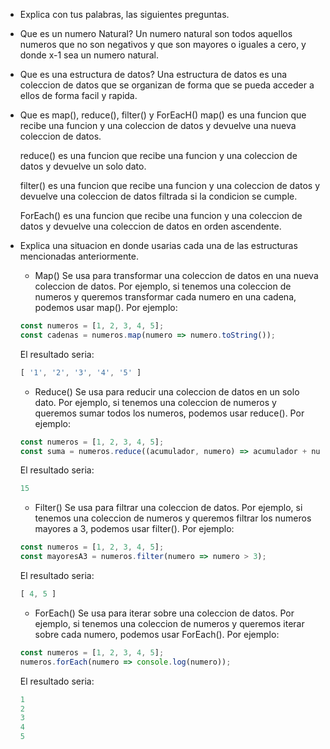 - Explica con tus palabras, las siguientes preguntas.

- Que es un numero Natural?
    Un numero natural son todos aquellos numeros que no son negativos y que son mayores o iguales a cero,
    y donde x-1 sea un numero natural.

- Que es una estructura de datos?
    Una estructura de datos es una coleccion de datos que se organizan de forma que se pueda
    acceder a ellos de forma facil y rapida.

- Que es map(), reduce(), filter() y ForEacH() 
    map() es una funcion que recibe una funcion y una coleccion de datos y devuelve una nueva coleccion de datos.

    reduce() es una funcion que recibe una funcion y una coleccion de datos y devuelve un solo dato.

    filter() es una funcion que recibe una funcion y una coleccion de datos y devuelve una coleccion de datos filtrada si la condicion se cumple.

    ForEach() es una funcion que recibe una funcion y una coleccion de datos y devuelve una coleccion de datos en orden ascendente.

- Explica una situacion en donde usarias cada una de las estructuras mencionadas anteriormente.

    - Map()
    Se usa para transformar una coleccion de datos en una nueva coleccion de datos.
    Por ejemplo, si tenemos una coleccion de numeros y queremos transformar cada numero en una cadena, podemos usar map().
    Por ejemplo:
    ```javascript
    const numeros = [1, 2, 3, 4, 5];
    const cadenas = numeros.map(numero => numero.toString());
    ```
    El resultado seria:
    ```javascript
    [ '1', '2', '3', '4', '5' ]
    ```
    - Reduce()
    Se usa para reducir una coleccion de datos en un solo dato.
    Por ejemplo, si tenemos una coleccion de numeros y queremos sumar todos los numeros, podemos usar reduce().
    Por ejemplo:
    ```javascript
    const numeros = [1, 2, 3, 4, 5];
    const suma = numeros.reduce((acumulador, numero) => acumulador + numero);
    ```
    El resultado seria:
    ```javascript
    15
    ```
    - Filter()
    Se usa para filtrar una coleccion de datos.
    Por ejemplo, si tenemos una coleccion de numeros y queremos filtrar los numeros mayores a 3, podemos usar filter().
    Por ejemplo:
    ```javascript
    const numeros = [1, 2, 3, 4, 5];
    const mayoresA3 = numeros.filter(numero => numero > 3);
    ```
    El resultado seria:
    ```javascript
    [ 4, 5 ]
    ```
    - ForEach()
    Se usa para iterar sobre una coleccion de datos.
    Por ejemplo, si tenemos una coleccion de numeros y queremos iterar sobre cada numero, podemos usar ForEach().
    Por ejemplo:
    ```javascript
    const numeros = [1, 2, 3, 4, 5];
    numeros.forEach(numero => console.log(numero));
    ```
    El resultado seria:
    ```javascript
    1
    2
    3
    4
    5
    ```
